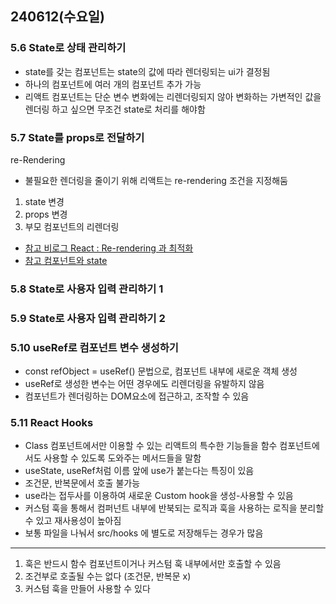## 240612(수요일)

### 5.6 State로 상태 관리하기

- state를 갖는 컴포넌트는 state의 값에 따라 렌더링되는 ui가 결정됨
- 하나의 컴포넌트에 여러 개의 컴포넌트 추가 가능
- 리액트 컴포넌트는 단순 변수 변화에는 리렌더링되지 않아 변화하는 가변적인 값을 렌더링 하고 싶으면 무조건 state로 처리를 해야함

### 5.7 State를 props로 전달하기

re-Rendering
  - 불필요한 렌더링을 줄이기 위해 리액트는 re-rendering 조건을 지정해둠
  1. state 변경
  2. props 변경
  3. 부모 컴포넌트의 리렌더링
  - [참고 비로그 React : Re-rendering 과 최적화](https://velog.io/@dae_eun2/React-Re-rendering-%EA%B3%BC-%EC%B5%9C%EC%A0%81%ED%99%94)
  - [참고 컴포넌트와 state](https://ko.legacy.reactjs.org/docs/faq-state.html#gatsby-focus-wrapper)

### 5.8 State로 사용자 입력 관리하기 1

### 5.9 State로 사용자 입력 관리하기 2

### 5.10 useRef로 컴포넌트 변수 생성하기

- const refObject = useRef() 문법으로, 컴포넌트 내부에 새로운 객체 생성
- useRef로 생성한 변수는 어떤 경우에도 리렌더링을 유발하지 않음
- 컴포넌트가 렌더링하는 DOM요소에 접근하고, 조작할 수 있음

### 5.11 React Hooks

- Class 컴포넌트에서만 이용할 수 있는 리액트의 특수한 기능들을 함수 컴포넌트에서도 사용할 수 있도록 도와주는 메서드들을 말함
- useState, useRef처럼 이름 앞에 use가 붙는다는 특징이 있음
- 조건문, 반복문에서 호출 불가능
- use라는 접두사를 이용하여 새로운 Custom hook을 생성-사용할 수 있음
- 커스텀 훅을 통해서 컴퍼넌트 내부에 반북되는 로직과 훅을 사용하는 로직을 분리할 수 있고 재사용성이 높아짐
- 보통 파일을 나눠서 src/hooks 에 별도로 저장해두는 경우가 많음
- --
1. 훅은 반드시 함수 컴포넌트이거나 커스텀 훅 내부에서만 호출할 수 있음
2. 조건부로 호출될 수는 없다 (조건문, 반복문 x)
3. 커스텀 훅을 만들어 사용할 수 있다